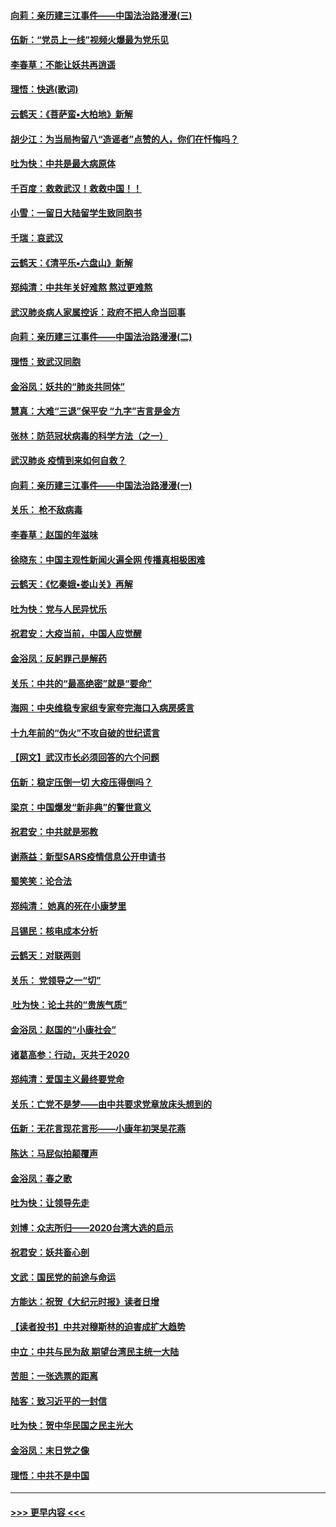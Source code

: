 #### [向莉：亲历建三江事件——中国法治路漫漫(三)](../pages/nsc993/n11831825.md?t=02021533) 
#### [伍新：“党员上一线”视频火爆最为党乐见](../pages/nsc993/n11838200.md?t=02021533) 
#### [李春草：不能让妖共再逍遥](../pages/nsc993/n11838102.md?t=02021533) 
#### [理悟：快逃(歌词)](../pages/nsc993/n11838083.md?t=02021533) 
#### [云鹤天：《菩萨蛮▪大柏地》新解](../pages/nsc993/n11838059.md?t=02021533) 
#### [胡少江：为当局拘留八“造谣者”点赞的人，你们在忏悔吗？](../pages/nsc993/n11836801.md?t=02021533) 
#### [吐为快：中共是最大病原体](../pages/nsc993/n11836748.md?t=02021533) 
#### [千百度：救救武汉！救救中国！！](../pages/nsc993/n11836145.md?t=02021533) 
#### [小雪：一留日大陆留学生致同胞书](../pages/nsc993/n11834624.md?t=02021533) 
#### [千瑞：哀武汉](../pages/nsc993/n11833647.md?t=02021533) 
#### [云鹤天：《清平乐▪六盘山》新解](../pages/nsc993/n11833611.md?t=02021533) 
#### [郑纯清：中共年关好难熬 熬过更难熬](../pages/nsc993/n11833489.md?t=02021533) 
#### [武汉肺炎病人家属控诉：政府不把人命当回事](../pages/nsc993/n11833205.md?t=02021533) 
#### [向莉：亲历建三江事件——中国法治路漫漫(二)](../pages/nsc993/n11829102.md?t=02021533) 
#### [理悟：致武汉同胞](../pages/nsc993/n11831522.md?t=02021533) 
#### [金浴凤：妖共的“肺炎共同体”](../pages/nsc993/n11829448.md?t=02021533) 
#### [慧真：大难“三退”保平安 “九字”吉言是金方](../pages/nsc993/n11829501.md?t=02021533) 
#### [张林：防范冠状病毒的科学方法（之一）](../pages/nsc993/n11828618.md?t=02021533) 
#### [武汉肺炎 疫情到来如何自救？](../pages/nsc993/n11827632.md?t=02021533) 
#### [向莉：亲历建三江事件——中国法治路漫漫(一)](../pages/nsc993/n11827190.md?t=02021533) 
#### [关乐： 枪不敌病毒](../pages/nsc993/n11826746.md?t=02021533) 
#### [李春草：赵国的年滋味](../pages/nsc993/n11826321.md?t=02021533) 
#### [徐晓东：中国主观性新闻火遍全网 传播真相极困难](../pages/nsc993/n11826508.md?t=02021533) 
#### [云鹤天：《忆秦娥▪娄山关》再解](../pages/nsc993/n11824682.md?t=02021533) 
#### [吐为快：党与人民异忧乐](../pages/nsc993/n11824660.md?t=02021533) 
#### [祝君安：大疫当前，中国人应觉醒](../pages/nsc993/n11821946.md?t=02021533) 
#### [金浴凤：反躬罪己是解药](../pages/nsc993/n11820280.md?t=02021533) 
#### [关乐：中共的“最高绝密”就是“要命”](../pages/nsc993/n11816946.md?t=02021533) 
#### [海网：中央维稳专家组专家夸完海口入病房感言](../pages/nsc993/n11815138.md?t=02021533) 
#### [十九年前的“伪火”不攻自破的世纪谎言](../pages/nsc993/n11813238.md?t=02021533) 
#### [【网文】武汉市长必须回答的六个问题](../pages/nsc993/n11813848.md?t=02021533) 
#### [伍新：稳定压倒一切 大疫压得倒吗？](../pages/nsc993/n11812634.md?t=02021533) 
#### [梁京：中国爆发“新非典”的警世意义](../pages/nsc993/n11812554.md?t=02021533) 
#### [祝君安：中共就是邪教](../pages/nsc993/n11812431.md?t=02021533) 
#### [谢燕益：新型SARS疫情信息公开申请书](../pages/nsc993/n11808840.md?t=02021533) 
#### [蜀笑笑：论合法](../pages/nsc993/n11808064.md?t=02021533) 
#### [郑纯清： 她真的死在小康梦里](../pages/nsc993/n11806623.md?t=02021533) 
#### [吕锡民：核电成本分析](../pages/nsc993/n11806284.md?t=02021533) 
#### [云鹤天：对联两则](../pages/nsc993/n11805957.md?t=02021533) 
#### [关乐： 党领导之一“切”](../pages/nsc993/n11804505.md?t=02021533) 
#### [ 吐为快：论土共的“贵族气质”](../pages/nsc993/n11804490.md?t=02021533) 
#### [金浴凤：赵国的“小康社会”](../pages/nsc993/n11804452.md?t=02021533) 
#### [诸葛高参：行动，灭共于2020](../pages/nsc993/n11804120.md?t=02021533) 
#### [郑纯清：爱国主义最终要党命](../pages/nsc993/n11802197.md?t=02021533) 
#### [关乐：亡党不是梦——由中共要求党章放床头想到的](../pages/nsc993/n11802156.md?t=02021533) 
#### [伍新：无花言现花言形——小康年初哭吴花燕](../pages/nsc993/n11800044.md?t=02021533) 
#### [陈达：马屁似拍颠覆声](../pages/nsc993/n11800010.md?t=02021533) 
#### [金浴凤：春之歌](../pages/nsc993/n11797687.md?t=02021533) 
#### [吐为快：让领导先走](../pages/nsc993/n11797512.md?t=02021533) 
#### [刘博：众志所归——2020台湾大选的启示](../pages/nsc993/n11796878.md?t=02021533) 
#### [祝君安：妖共畜心剖](../pages/nsc993/n11794273.md?t=02021533) 
#### [文武：国民党的前途与命运](../pages/nsc993/n11794198.md?t=02021533) 
#### [方能达：祝贺《大纪元时报》读者日增](../pages/nsc993/n11793807.md?t=02021533) 
#### [【读者投书】中共对穆斯林的迫害成扩大趋势](../pages/nsc993/n11791371.md?t=02021533) 
#### [中立：中共与民为敌 期望台湾民主统一大陆](../pages/nsc993/n11790392.md?t=02021533) 
#### [苦胆：一张选票的距离](../pages/nsc993/n11788914.md?t=02021533) 
#### [陆客：致习近平的一封信](../pages/nsc993/n11788867.md?t=02021533) 
#### [吐为快：贺中华民国之民主光大](../pages/nsc993/n11788618.md?t=02021533) 
#### [金浴凤：末日党之像](../pages/nsc993/n11787475.md?t=02021533) 
#### [理悟：中共不是中国](../pages/nsc993/n11787463.md?t=02021533) 

----
#### [ >>> 更早内容 <<< ](../indexes/nsc993-earlier.md)
